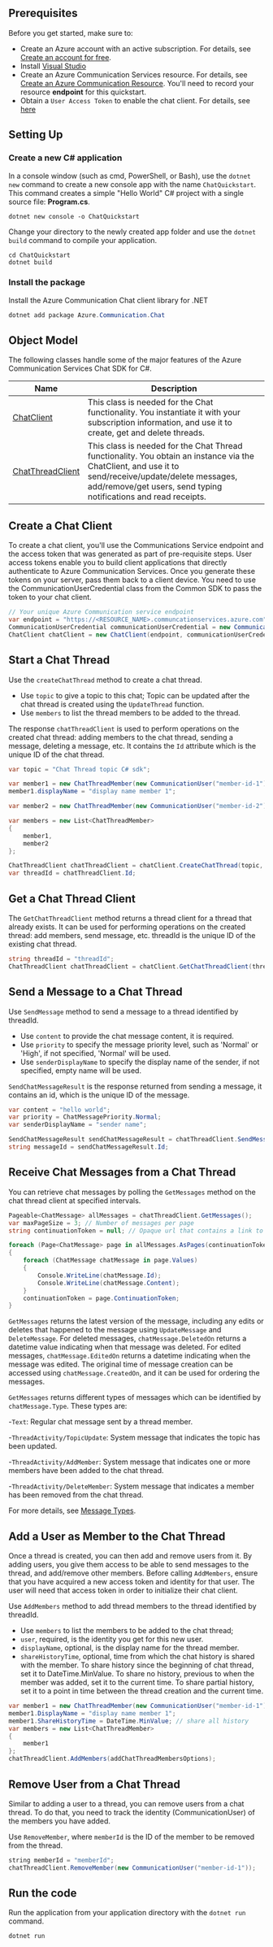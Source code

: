 

## Prerequisites
Before you get started, make sure to:
- Create an Azure account with an active subscription. For details, see [Create an account for free](https://azure.microsoft.com/free/?WT.mc_id=A261C142F). 
- Install [Visual Studio](https://visualstudio.microsoft.com/downloads/) 
- Create an Azure Communication Services resource. For details, see [Create an Azure Communication Resource](../../create-a-communication-resource.md). You'll need to record your resource **endpoint** for this quickstart.
- Obtain a `User Access Token` to enable the chat client. For details, see [here](../../user-access-tokens.md)

## Setting Up

### Create a new C# application

In a console window (such as cmd, PowerShell, or Bash), use the `dotnet new` command to create a new console app with the name `ChatQuickstart`. This command creates a simple "Hello World" C# project with a single source file: **Program.cs**.

```console
dotnet new console -o ChatQuickstart
```

Change your directory to the newly created app folder and use the `dotnet build` command to compile your application.

```console
cd ChatQuickstart
dotnet build
```

### Install the package

Install the Azure Communication Chat client library for .NET

```PowerShell
dotnet add package Azure.Communication.Chat
``` 

## Object Model

The following classes handle some of the major features of the Azure Communication Services Chat SDK for C#.

| Name                                  | Description                                                  |
| ------------------------------------- | ------------------------------------------------------------ |
| [ChatClient](../../../references/overview.md) | This class is needed for the Chat functionality. You instantiate it with your subscription information, and use it to create, get and delete threads. |
| [ChatThreadClient](../../../references/overview.md) | This class is needed for the Chat Thread functionality. You obtain an instance via the ChatClient, and use it to send/receive/update/delete messages, add/remove/get users, send typing notifications and read receipts. |

## Create a Chat Client

To create a chat client, you'll use the Communications Service endpoint and the access token that was generated as part of pre-requisite steps. User access tokens enable you to build client applications that directly authenticate to Azure Communication Services. Once you generate these tokens on your server, pass them back to a client device. You need to use the CommunicationUserCredential class from the Common SDK to pass the token to your chat client.
```csharp
// Your unique Azure Communication service endpoint
var endpoint = "https://<RESOURCE_NAME>.communcationservices.azure.com";
CommunicationUserCredential communicationUserCredential = new CommunicationUserCredential("<User Access Token>");
ChatClient chatClient = new ChatClient(endpoint, communicationUserCredential);
```

## Start a Chat Thread

Use the `createChatThread` method to create a chat thread.
- Use `topic` to give a topic to this chat; Topic can be updated after the chat thread is created using the `UpdateThread` function.
- Use `members` to list the thread members to be added to the thread.

The response `chatThreadClient` is used to perform operations on the created chat thread: adding members to the chat thread, sending a message, deleting a message, etc.
It contains the `Id` attribute which is the unique ID of the chat thread. 
```csharp
var topic = "Chat Thread topic C# sdk";

var member1 = new ChatThreadMember(new CommunicationUser("member-id-1"));
member1.displayName = "display name member 1";

var member2 = new ChatThreadMember(new CommunicationUser("member-id-2"));

var members = new List<ChatThreadMember>
{
    member1,
    member2    
};

ChatThreadClient chatThreadClient = chatClient.CreateChatThread(topic, members);
var threadId = chatThreadClient.Id;
```

## Get a Chat Thread Client
The `GetChatThreadClient` method returns a thread client for a thread that already exists. It can be used for performing operations on the created thread: add members, send message, etc. threadId is the unique ID of the existing chat thread.

```csharp
string threadId = "threadId";
ChatThreadClient chatThreadClient = chatClient.GetChatThreadClient(threadId);
```

## Send a Message to a Chat Thread

Use `SendMessage` method to send a message to a thread identified by threadId.

- Use `content` to provide the chat message content, it is required.
- Use `priority` to specify the message priority level, such as 'Normal' or 'High', if not specified, 'Normal' will be used.
- Use `senderDisplayName` to specify the display name of the sender, if not specified, empty name will be used.

`SendChatMessageResult` is the response returned from sending a message, it contains an id, which is the unique ID of the message.

```csharp
var content = "hello world";
var priority = ChatMessagePriority.Normal;
var senderDisplayName = "sender name";

SendChatMessageResult sendChatMessageResult = chatThreadClient.SendMessage(content, priority, senderDisplayName);
string messageId = sendChatMessageResult.Id;
```

## Receive Chat Messages from a Chat Thread

You can retrieve chat messages by polling the `GetMessages` method on the chat thread client at specified intervals.

```csharp
Pageable<ChatMessage> allMessages = chatThreadClient.GetMessages();
var maxPageSize = 3; // Number of messages per page
string continuationToken = null; // Opaque url that contains a link to be used by the SDK to retrieve the next page from the API 

foreach (Page<ChatMessage> page in allMessages.AsPages(continuationToken, maxPageSize))
{
	foreach (ChatMessage chatMessage in page.Values)
	{
		Console.WriteLine(chatMessage.Id);
		Console.WriteLine(chatMessage.Content);
	}
	continuationToken = page.ContinuationToken;
}
```

`GetMessages` returns the latest version of the message, including any edits or deletes that happened to the message using `UpdateMessage` and `DeleteMessage`. For deleted messages, `chatMessage.DeletedOn` returns a datetime value indicating when that message was deleted. For edited messages, `chatMessage.EditedOn` returns a datetime indicating when the message was edited. The original time of message creation can be accessed using `chatMessage.CreatedOn`, and it can be used for ordering the messages.

`GetMessages` returns different types of messages which can be identified by `chatMessage.Type`. These types are:

-`Text`: Regular chat message sent by a thread member.

-`ThreadActivity/TopicUpdate`: System message that indicates the topic has been updated.

-`ThreadActivity/AddMember`: System message that indicates one or more members have been added to the chat thread.

-`ThreadActivity/DeleteMember`: System message that indicates a member has been removed from the chat thread.

For more details, see [Message Types](../../../concepts/chat/concepts.md#message-types).


## Add a User as Member to the Chat Thread

Once a thread is created, you can then add and remove users from it. By adding users, you give them access to be able to send messages to the thread, and add/remove other members. Before calling `AddMembers`, ensure that you have acquired a new access token and identity for that user. The user will need that access token in order to initialize their chat client.

Use `AddMembers` method to add thread members to the thread identified by threadId.

- Use `members` to list the members to be added to the chat thread;
- `user`, required, is the identity you get for this new user.
- `displayName`, optional, is the display name for the thread member.
- `shareHistoryTime`, optional, time from which the chat history is shared with the member. To share history since the beginning of chat thread, set it to DateTime.MinValue. To share no history, previous to when the member was added, set it to the current time. To share partial history, set it to a point in time between the thread creation and the current time.

```csharp
var member1 = new ChatThreadMember(new CommunicationUser("member-id-1")));
member1.DisplayName = "display name member 1";
member1.ShareHistoryTime = DateTime.MinValue; // share all history
var members = new List<ChatThreadMember>
{
    member1
};
chatThreadClient.AddMembers(addChatThreadMembersOptions);
```
## Remove User from a Chat Thread

Similar to adding a user to a thread, you can remove users from a chat thread. To do that, you need to track the identity (CommunicationUser) of the members you have added.

Use `RemoveMember`, where `memberId` is the ID of the member to be removed from the thread.

```Java
string memberId = "memberId";
chatThreadClient.RemoveMember(new CommunicationUser("member-id-1"));
```

## Run the code

Run the application from your application directory with the `dotnet run` command.

```console
dotnet run
```
